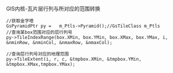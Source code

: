 GIS内核-瓦片层行列与所对应的范围转换

	

	//获取金字塔
	GsPyramidPtr py = 	m_Ptls->Pyramid();//GsTileClass m_Ptls
	//查询某box范围对应的层行列号
	py->TileIndexRange(box.XMin, box.YMin, box.XMax, box.YMax, i, &nminRow, &nminCol, &nmaxRow, &nmaxCol);

	//查询层行列号对应的地理范围
	py->TileExtent(i, r, c, &tmpbox.XMin, &tmpbox.YMin, &tmpbox.XMax,tmpbox.YMax);